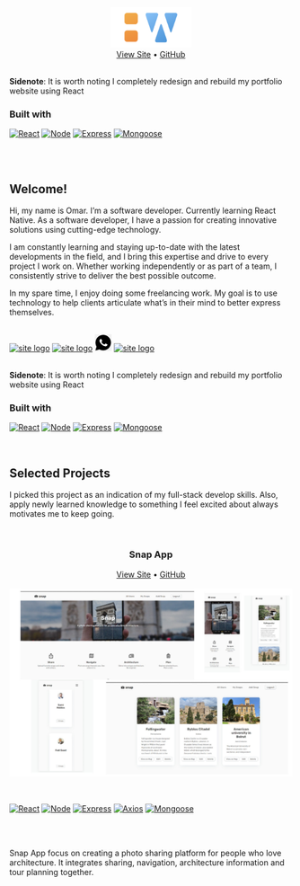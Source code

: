 <div id="top"></div>

<!-- NOTE HEAD SECTION -->
<div align="center">
  <a href="https://omarwork-com.onrender.com/" target='_blank'>
    <img src="https://github.com/omarsaade/omarsaade/blob/main/logo.73fe7a7a.png?raw=true" alt="site logo" width="" height="72"/>
  </a>
  <div>
    <a href="https://omarwork-com.onrender.com/" target='_blank'>View Site</a> • 
    <a href="https://github.com/omarsaade/omarwork" target='_blank'>GitHub</a>
  </div>
</div>

<br />

**Sidenote**:
It is worth noting I completely redesign and rebuild my portfolio website using React
### Built with
<p dir="auto"><a href="https://reactjs.org/" rel="nofollow"><img src="https://camo.githubusercontent.com/ddffd61afcdf119c21d4ded12697f25dc218d6edce904f3abe340c55bcae89d9/68747470733a2f2f696d672e736869656c64732e696f2f7374617469632f76313f6c6162656c3d5265616374266d6573736167653d7631372e302e3226636f6c6f723d626c7565267374796c653d666c61742d737175617265" alt="React" data-canonical-src="https://img.shields.io/static/v1?label=React&amp;message=v17.0.2&amp;color=blue&amp;style=flat-square" style="max-width: 100%;"></a> <a href="https://reactjs.org/docs/react-dom.html" rel="nofollow"><img src="https://camo.githubusercontent.com/ba0c2f8635472b74231df3ea3e2decc84c79337c4bec0c981cf64408e10731d6/68747470733a2f2f696d672e736869656c64732e696f2f7374617469632f76313f6c6162656c3d4e6f6465266d6573736167653d7631342e31372e3426636f6c6f723d677265656e267374796c653d666c61742d737175617265" alt="Node" data-canonical-src="https://img.shields.io/static/v1?label=Node&amp;message=v4.18.2&amp;color=green&amp;style=flat-square" style="max-width: 100%;"></a> <a href="https://expressjs.com/" rel="nofollow"><img src="https://camo.githubusercontent.com/304f233f98b8bb3143d73db224059d774c44a35bdbe3d6b2d2855202f158055e/68747470733a2f2f696d672e736869656c64732e696f2f7374617469632f76313f6c6162656c3d45787072657373266d6573736167653d76342e31372e3126636f6c6f723d6c6967687467726579267374796c653d666c61742d737175617265" alt="Express" data-canonical-src="https://img.shields.io/static/v1?label=Express&amp;message=v1.2.5&amp;color=lightgrey&amp;style=flat-square" style="max-width: 100%;"></a> <a href="https://axios-http.com/" rel="nofollow"><img src="https://camo.githubusercontent.com/53ad3846f2823a040b84d51d8528b197e12cda8e2a07203a1ac1475635538300/68747470733a2f2f696d672e736869656c64732e696f2f7374617469632f76313f6c6162656c3d4d6f6e676f6f7365266d6573736167653d76362e302e313426636f6c6f723d627269676874677265656e267374796c653d666c61742d737175617265" alt="Mongoose" data-canonical-src="https://img.shields.io/static/v1?label=Mongoose&amp;message=v6.9.0&amp;color=brightgreen&amp;style=flat-square" style="max-width: 100%;"></a></p>

<br/>

<br />

<!-- NOTE INTRO SECTION -->

## Welcome!

Hi, my name is Omar. I’m a software developer. Currently learning React Native.
As a software developer, I have a passion for creating innovative solutions using cutting-edge technology.

I am constantly learning and staying up-to-date with the latest developments in the field, and I bring this expertise and drive to every project I work on. Whether working independently or as part of a team, I consistently strive to deliver the best possible outcome.

In my spare time, I enjoy doing some freelancing work. My goal is to use technology to help clients articulate what’s in their mind to better express themselves.


<br />

<div>
  <a href="https://github.com/omarsaade" target='_blank'><img src="https://cdn-icons-png.flaticon.com/512/25/25231.png" alt="site logo" width="" height="30"/></a>
   <a href="https://omarsaade.hashnode.dev/" target='_blank'><img src="https://encrypted-tbn0.gstatic.com/images?q=tbn:ANd9GcReSSIf9UyDQUaafhHdEmxyP9sMjeb9ypHPWt7NXJUDuQ&s" alt="site logo" width="" height="30"/></a>
  <a href="https://wa.me/+96176002267" target='_blank'><img src="https://github.com/omarsaade/omarsaade/blob/main/png-clipart-white-and-black-phone-logo-whatsapp-computer-icons-mobile-phones-logo-black-and-white-text-silhouette.png?raw=true" alt="site logo" width="" height="30"/></a>
  <a href="https://www.linkedin.com/in/omar-saade-620406122/" target='_blank'><img src="https://encrypted-tbn0.gstatic.com/images?q=tbn:ANd9GcROxtIfvuDgpg1huNego6j258JAACUA8syxc3iWmkE&s" alt="site logo" width="" height="30"/></a> 
</div>

<br />

**Sidenote**:
It is worth noting I completely redesign and rebuild my portfolio website using React
### Built with
<p dir="auto"><a href="https://reactjs.org/" rel="nofollow"><img src="https://camo.githubusercontent.com/ddffd61afcdf119c21d4ded12697f25dc218d6edce904f3abe340c55bcae89d9/68747470733a2f2f696d672e736869656c64732e696f2f7374617469632f76313f6c6162656c3d5265616374266d6573736167653d7631372e302e3226636f6c6f723d626c7565267374796c653d666c61742d737175617265" alt="React" data-canonical-src="https://img.shields.io/static/v1?label=React&amp;message=v17.0.2&amp;color=blue&amp;style=flat-square" style="max-width: 100%;"></a> <a href="https://reactjs.org/docs/react-dom.html" rel="nofollow"><img src="https://camo.githubusercontent.com/ba0c2f8635472b74231df3ea3e2decc84c79337c4bec0c981cf64408e10731d6/68747470733a2f2f696d672e736869656c64732e696f2f7374617469632f76313f6c6162656c3d4e6f6465266d6573736167653d7631342e31372e3426636f6c6f723d677265656e267374796c653d666c61742d737175617265" alt="Node" data-canonical-src="https://img.shields.io/static/v1?label=Node&amp;message=v4.18.2&amp;color=green&amp;style=flat-square" style="max-width: 100%;"></a> <a href="https://expressjs.com/" rel="nofollow"><img src="https://camo.githubusercontent.com/304f233f98b8bb3143d73db224059d774c44a35bdbe3d6b2d2855202f158055e/68747470733a2f2f696d672e736869656c64732e696f2f7374617469632f76313f6c6162656c3d45787072657373266d6573736167653d76342e31372e3126636f6c6f723d6c6967687467726579267374796c653d666c61742d737175617265" alt="Express" data-canonical-src="https://img.shields.io/static/v1?label=Express&amp;message=v1.2.5&amp;color=lightgrey&amp;style=flat-square" style="max-width: 100%;"></a> <a href="https://axios-http.com/" rel="nofollow"><img src="https://camo.githubusercontent.com/53ad3846f2823a040b84d51d8528b197e12cda8e2a07203a1ac1475635538300/68747470733a2f2f696d672e736869656c64732e696f2f7374617469632f76313f6c6162656c3d4d6f6e676f6f7365266d6573736167653d76362e302e313426636f6c6f723d627269676874677265656e267374796c653d666c61742d737175617265" alt="Mongoose" data-canonical-src="https://img.shields.io/static/v1?label=Mongoose&amp;message=v6.9.0&amp;color=brightgreen&amp;style=flat-square" style="max-width: 100%;"></a></p>

<br/>

<!-- NOTE SELECTED PROJECTS SECTION -->

## Selected Projects

I picked this project as an indication of my full-stack develop skills. Also, apply newly learned knowledge to something I feel excited about always motivates me to keep going.

<br/>

<div align="center">
  <h3>Snap App</h3>
  <div>
    <a href="https://omarsaade.github.io/snap-app/" target='_blank'>View Site</a> • 
    <a href="https://github.com/omarsaade/Snap-App" target='_blank'>GitHub</a>
  </div>
</div>

<br/>

<div align="center">
  <img src="https://github.com/omarsaade/omarsaade/blob/main/assets/pp.jpg?raw=true" alt="Snap App cover" width="720" align="center">
</div>
<br/>
<br/>
<p dir="auto"><a href="https://reactjs.org/" rel="nofollow"><img src="https://camo.githubusercontent.com/ddffd61afcdf119c21d4ded12697f25dc218d6edce904f3abe340c55bcae89d9/68747470733a2f2f696d672e736869656c64732e696f2f7374617469632f76313f6c6162656c3d5265616374266d6573736167653d7631372e302e3226636f6c6f723d626c7565267374796c653d666c61742d737175617265" alt="React" data-canonical-src="https://img.shields.io/static/v1?label=React&amp;message=v17.0.2&amp;color=blue&amp;style=flat-square" style="max-width: 100%;"></a> <a href="https://nodejs.org/" rel="nofollow"><img src="https://camo.githubusercontent.com/ba0c2f8635472b74231df3ea3e2decc84c79337c4bec0c981cf64408e10731d6/68747470733a2f2f696d672e736869656c64732e696f2f7374617469632f76313f6c6162656c3d4e6f6465266d6573736167653d7631342e31372e3426636f6c6f723d677265656e267374796c653d666c61742d737175617265" alt="Node" data-canonical-src="https://img.shields.io/static/v1?label=Node&amp;message=v4.18.2&amp;color=green&amp;style=flat-square" style="max-width: 100%;"></a> <a href="https://expressjs.com/" rel="nofollow"><img src="https://camo.githubusercontent.com/304f233f98b8bb3143d73db224059d774c44a35bdbe3d6b2d2855202f158055e/68747470733a2f2f696d672e736869656c64732e696f2f7374617469632f76313f6c6162656c3d45787072657373266d6573736167653d76342e31372e3126636f6c6f723d6c6967687467726579267374796c653d666c61742d737175617265" alt="Express" data-canonical-src="https://img.shields.io/static/v1?label=Express&amp;message=v1.2.5&amp;color=lightgrey&amp;style=flat-square" style="max-width: 100%;"></a> <a href="https://axios-http.com/" rel="nofollow"><img src="https://camo.githubusercontent.com/c0e0dc7bc188252ad98fc0dde1c9c963553f13fbc0b12d6b1d0daacab5824df3/68747470733a2f2f696d672e736869656c64732e696f2f7374617469632f76313f6c6162656c3d4178696f73266d6573736167653d76302e32342e3026636f6c6f723d707572706c65267374796c653d666c61742d737175617265" alt="Axios" data-canonical-src="https://img.shields.io/static/v1?label=Axios&amp;message=v0.24.0&amp;color=purple&amp;style=flat-square" style="max-width: 100%;"></a> <a href="https://mongoosejs.com/" rel="nofollow"><img src="https://camo.githubusercontent.com/53ad3846f2823a040b84d51d8528b197e12cda8e2a07203a1ac1475635538300/68747470733a2f2f696d672e736869656c64732e696f2f7374617469632f76313f6c6162656c3d4d6f6e676f6f7365266d6573736167653d76362e302e313426636f6c6f723d627269676874677265656e267374796c653d666c61742d737175617265" alt="Mongoose" data-canonical-src="https://img.shields.io/static/v1?label=Mongoose&amp;message=v6.9.0&amp;color=brightgreen&amp;style=flat-square" style="max-width: 100%;"></a></p>

<br/>
<br/>


Snap App focus on creating a photo sharing platform for people who love architecture. It integrates sharing, navigation, architecture information and tour planning together.
